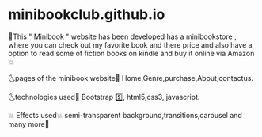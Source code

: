 # minibookclub.github.io

🌟This " Minibook " website has been developed has a minibookstore , where you can check out my favorite book and there price and also have a option to read some of fiction books on kindle and buy it online via Amazon💥

🌜pages of the minibook website🌛 Home,Genre,purchase,About,contactus.

🌜technologies used🌛 Bootstrap 5️⃣, html5,css3, javascript. 

💥  Effects used💥
semi-transparent background,transitions,carousel and many more🧡
